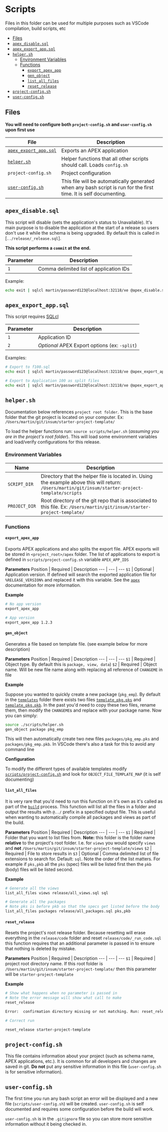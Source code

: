 # Scripts

Files in this folder can be used for multiple purposes such as VSCode compilation, build scripts, etc

- [Files](#files)
- [`apex_disable.sql`](#apex_disablesql)
- [`apex_export_app.sql`](#apex_export_appsql)
- [`helper.sh`](#helpersh)
  - [Environment Variables](#environment-variables)
  - [Functions](#functions)
    - [`export_apex_app`](#export_apex_app)
    - [`gen_object`](#gen_object)
    - [`list_all_files`](#list_all_files)
    - [`reset_release`](#reset_release)
- [`project-config.sh`](#project-configsh)
- [`user-config.sh`](#user-configsh)

## Files

**You will need to configure both `project-config.sh` and `user-config.sh` upon first use**

File | Description
--- | ---
[`apex_export_app.sql`](#apex_export_appsql) | Exports an APEX application
[`helper.sh`](#helpersh) | Helper functions that all other scripts should call. Loads `config.sh`
`project-config.sh` | Project configuration
[`user-config.sh`](#user-configsh) | This file will be automatically generated when any bash script is run for the first time. It is self documenting.


## `apex_disable.sql`

This script will disable (sets the application's status to Unavailable). It's main purpose is to disable the application at the start of a release so users don't use it while the schema is being upgraded. By default this is called in [`../release/_release.sql`].

**This script performs a `commit` at the end.**

Parameter | Description
--- | ---
`1` | Comma delimited list of application IDs

Example:

```bash
echo exit | sqlcl martin/password123@localhost:32118/xe @apex_disable.sql 100,200
```



## `apex_export_app.sql`

This script requires [SQLcl](https://www.oracle.com/ca-en/database/technologies/appdev/sqlcl.html)

Parameter | Description
--- | ---
`1` | Application ID
`2` | *Optional* APEX Export options (ex: `-split`)


Examples:

```bash
# Export to f100.sql
echo exit | sqlcl martin/password123@localhost:32118/xe @apex_export_app.sql 100

# Export to Application 100 as split files
echo exit | sqlcl martin/password123@localhost:32118/xe @apex_export_app.sql 100 -split
```


## `helper.sh`

Documentation below references `project root folder`. This is the base folder that the git project is located on your computer. Ex: `/Users/martin/git/insum/starter-project-template/`

To load the helper functions run: `source scripts/helper.sh` (*assuming you are in the project's root folder*). This will load some environment variables and load/verify configurations for this release.

### Environment Variables

Name | Description
--- | ---
`SCRIPT_DIR` | Directory that the helper file is located in. Using the example above this will return: `/Users/martin/git/insum/starter-project-template/scripts`
`PROJECT_DIR` | Root directory of the git repo that is associated to this file. Ex: `/Users/martin/git/insum/starter-project-template/`


### Functions

#### `export_apex_app`

Exports APEX applications and also splits the export file. APEX exports will be stored in `<project_root>/apex` folder. The list of applications to export is defined in `scripts/project-config.sh` variable `APEX_APP_IDS`

**Parameters**
Position | Required | Description
--- | --- | ---
`$1` | Optional | Application version. If defined will search the exported application file for `%RELEASE_VERSION%` and replaced it with this variable. See the [`apex`](../apex/) documentation for more information.

**Example**

```bash
# No app version
export_apex_app

# App version
export_apex_app 1.2.3
```

#### `gen_object`

Generates a file based on template file.  (see example below for more description)

**Parameters**
Position | Required | Description
--- | --- | ---
`$1` | Required | Object type. By default this is `package, view, data`)
`$2` | Required | Object name. Will be new file name along with replacing all reference of `CHANGEME` in file


**Example**

Suppose you wanted to quickly create a new package (`pkg_emp`). By default in the [`templates`](../templates) folder there exists two files [`template_pkg.pks`](../templates/template_pkg.pks) and [`template_pkg.pkb`](../templates/template_pkg.pkb). In the past you'd need to copy these two files, rename them, then modify the `CHANGEME`s and replace with your package name. Now you can simply:

```bash
source ./scripts/helper.sh
gen_object package pkg_emp
```

This will then automatically create two new files `packages/pkg_emp.pks` and `packages/pkg_emp.pkb`. In VSCode there's also a task for this to avoid any command line

**Configuration**

To modify the different types of available templates modify [`scripts/project-config.sh`](project-config.sh) and look for `OBJECT_FILE_TEMPLATE_MAP` (it is self documenting)

#### `list_all_files`

It is very rare that you'd need to run this function on it's own as it's called as part of the [`build`](../build) process. This function will list all the files in a folder and output the results with `@../` prefix in a specified output file. This is useful when wanting to automatically compile all packages and views as part of the build.

**Parameters**
Position | Required | Description
--- | --- | ---
`$1` | Required | Folder that you want to list files from. **Note:** this folder is the folder name **relative** to the project's root folder. I.e. for `views` you would specify `views` and **not** `/Users/martin/git/insum/starter-project-template/views`
`$2` | Required | File to store results in
`$3` | Optional | Comma delimited list of file extensions to search for. Default: `sql`. Note the order of the list matters. For example if `pks,pkb` all the `pks` (spec) files will be listed first then the `pkb` (body) files will be listed second.

**Example**
```bash
# Generate all the views
list_all_files views release/all_views.sql sql

# Generate all the packages
# Note pks is before pkb so that the specs get listed before the body
list_all_files packages release/all_packages.sql pks,pkb
```

#### `reset_release`

Resets the project's root release folder. Because resetting will erase everything in the `release/code` folder and reset `release/code/_run_code.sql` this function requires that an additional parameter is passed in to ensure that nothing is deleted by mistake.

**Parameters**
Position | Required | Description
--- | --- | ---
`$1` | Required | project root directory name. If this root folder is `/Users/martin/git/insum/starter-project-template/` then this parameter will be `starter-project-template`

**Example**

```bash
# Show what happens when no parameter is passed in
# Note the error message will show what call to make
reset_release 

Error:  confirmation directory missing or not matching. Run: reset_release starter-project-template

# Correct run

reset_release starter-project-template
```

## `project-config.sh`
This file contains information about your project (such as schema name, APEX applications, etc.). It is common for all developers and changes are saved in git. **Do not** put any sensitive information in this file (`user-config.sh` is for sensitive information).

## `user-config.sh`
The first time you run any bash script an error will be displayed and a new file (`scripts/user-config.sh`) will be created. `user-config.sh` is self documented and requires some configuration before the build will work.

`user-config.sh` is in the `.gitignore` file so you can store more sensitive information without it being checked in.